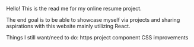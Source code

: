 Hello! This is the read me for my online resume project.

The end goal is to be able to showcase myself via projects and sharing aspirations with this website mainly utilizing React.

Things I still want/need to do:
https
project component
CSS improvements
